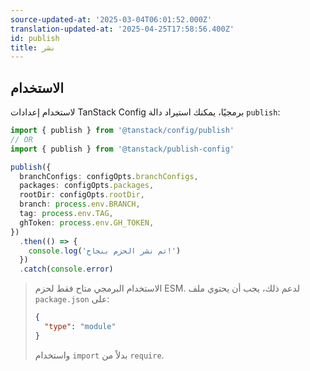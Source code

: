 ```yaml
---
source-updated-at: '2025-03-04T06:01:52.000Z'
translation-updated-at: '2025-04-25T17:58:56.400Z'
id: publish
title: نشر
---
```

## الاستخدام

لاستخدام إعدادات TanStack Config برمجيًا، يمكنك استيراد دالة `publish`:

```ts
import { publish } from '@tanstack/config/publish'
// OR
import { publish } from '@tanstack/publish-config'

publish({
  branchConfigs: configOpts.branchConfigs,
  packages: configOpts.packages,
  rootDir: configOpts.rootDir,
  branch: process.env.BRANCH,
  tag: process.env.TAG,
  ghToken: process.env.GH_TOKEN,
})
  .then(() => {
    console.log('تم نشر الحزم بنجاح!')
  })
  .catch(console.error)
```

> الاستخدام البرمجي متاح فقط لحزم ESM. لدعم ذلك، يجب أن يحتوي ملف `package.json` على:
>
> ```json
> {
>   "type": "module"
> }
> ```
>
> واستخدام `import` بدلاً من `require`.
